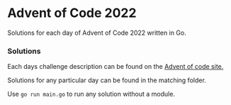 # Advent of Code 2022
Solutions for each day of Advent of Code 2022 written in Go.

### Solutions
Each days challenge description can be found on the [Advent of code site.](https://adventofcode.com/2022)

Solutions for any particular day can be found in the matching folder. 

Use `go run main.go` to run any solution without a module.